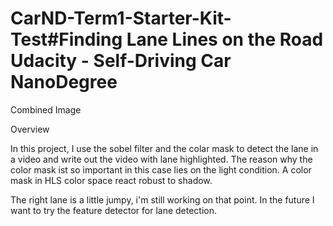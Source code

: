 # CarND-Term1-Starter-Kit-Test#Finding Lane Lines on the Road Udacity - Self-Driving Car NanoDegree

Combined Image

Overview

In this project, I use the sobel filter and the colar mask to detect the lane in a video and write out the video with lane highlighted. The reason why the color mask ist so important in this case lies on the light condition. A color mask in HLS color space react robust to shadow.

The right lane is a little jumpy, i'm still working on that point. In the future I want to try the feature detector for lane detection.



